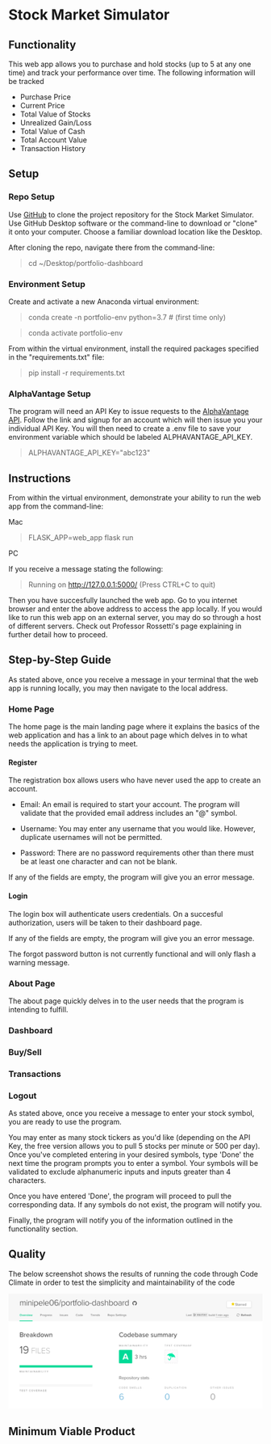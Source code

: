 # Stock Market Simulator

## Functionality

This web app allows you to purchase and hold stocks (up to 5 at any one time) and track your performance over time. The following information will be tracked

* Purchase Price
* Current Price
* Total Value of Stocks
* Unrealized Gain/Loss
* Total Value of Cash
* Total Account Value
* Transaction History

## Setup

### Repo Setup
Use [GitHub](https://github.com/minipele06/portfolio-dashboard) to clone the project repository for the Stock Market Simulator. Use GitHub Desktop software or the command-line to download or "clone" it onto your computer. Choose a familiar download location like the Desktop.

After cloning the repo, navigate there from the command-line:

>cd ~/Desktop/portfolio-dashboard

### Environment Setup
Create and activate a new Anaconda virtual environment:

>conda create -n portfolio-env python=3.7 # (first time only)

>conda activate portfolio-env

From within the virtual environment, install the required packages specified in the "requirements.txt" file:

>pip install -r requirements.txt

### AlphaVantage Setup
The program will need an API Key to issue requests to the [AlphaVantage API](https://www.alphavantage.co/). Follow the link and signup for an account which will then issue you your individual API Key. You will then need to create a .env file to save your environment variable which should be labeled ALPHAVANTAGE_API_KEY.

>ALPHAVANTAGE_API_KEY="abc123"

## Instructions
From within the virtual environment, demonstrate your ability to run the web app from the command-line:

Mac
>FLASK_APP=web_app flask run

PC

If you receive a message stating the following:

>Running on http://127.0.0.1:5000/ (Press CTRL+C to quit)

Then you have succesfully launched the web app. Go to you internet browser and enter the above address to access the app locally. If you would like to run this web app on an external server, you may do so through a host of different servers. Check out Professor Rossetti's page explaining in further detail how to proceed. 

## Step-by-Step Guide

As stated above, once you receive a message in your terminal that the web app is running locally, you may then navigate to the local address.

### Home Page

The home page is the main landing page where it explains the basics of the web application and has a link to an about page which delves in to what needs the application is trying to meet.

#### Register

The registration box allows users who have never used the app to create an account.

* Email: An email is required to start your account. The program will validate that the provided email address includes an "@" symbol.

* Username: You may enter any username that you would like. However, duplicate usernames will not be permitted.

* Password: There are no password requirements other than there must be at least one character and can not be blank.

If any of the fields are empty, the program will give you an error message.

#### Login

The login box will authenticate users credentials. On a succesful authorization, users will be taken to their dashboard page.

If any of the fields are empty, the program will give you an error message.

The forgot password button is not currently functional and will only flash a warning message.

### About Page

The about page quickly delves in to the user needs that the program is intending to fulfill. 

### Dashboard

### Buy/Sell

### Transactions

### Logout
As stated above, once you receive a message to enter your stock symbol, you are ready to use the program. 

You may enter as many stock tickers as you'd like (depending on the API Key, the free version allows you to pull 5 stocks per minute or 500 per day). Once you've completed entering in your desired symbols, type 'Done' the next time the program prompts you to enter a symbol. Your symbols will be validated to exclude alphanumeric inputs and inputs greater than 4 characters.

Once you have entered 'Done', the program will proceed to pull the corresponding data. If any symbols do not exist, the program will notify you.

Finally, the program will notify you of the information outlined in the functionality section.

## Quality

The below screenshot shows the results of running the code through Code Climate in order to test the simplicity and maintainability of the code

![Image of Code Climate](/codeclimate.png)

## Minimum Viable Product